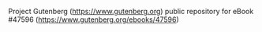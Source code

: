 Project Gutenberg (https://www.gutenberg.org) public repository for eBook #47596 (https://www.gutenberg.org/ebooks/47596)
